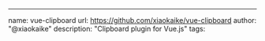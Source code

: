 ---
name: vue-clipboard
url: https://github.com/xiaokaike/vue-clipboard
author: "@xiaokaike"
description: "Clipboard plugin for Vue.js"
tags: